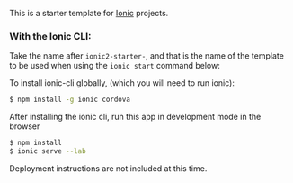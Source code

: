 This is a starter template for [Ionic](http://ionicframework.com/docs/) projects.

### With the Ionic CLI:

Take the name after `ionic2-starter-`, and that is the name of the template to be used when using the `ionic start` command below:

To install ionic-cli globally, (which you will need to run ionic):

```bash
$ npm install -g ionic cordova
```

After installing the ionic cli, run this app in development mode in the browser

```bash
$ npm install
$ ionic serve --lab
```

Deployment instructions are not included at this time.

